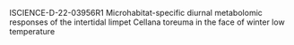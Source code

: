 ISCIENCE-D-22-03956R1
Microhabitat-specific diurnal metabolomic responses of the intertidal limpet Cellana toreuma in the face of winter low temperature
